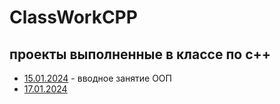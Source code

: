 # ClassWorkCPP
## проекты выполненные в классе по с++
- [15.01.2024](15.01.2024) - вводное занятие ООП
- [17.01.2024](17.01.2024)
